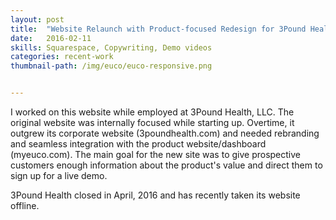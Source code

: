 ```yaml
---
layout: post
title:  "Website Relaunch with Product-focused Redesign for 3Pound Health, LLC."
date:   2016-02-11
skills: Squarespace, Copywriting, Demo videos
categories: recent-work
thumbnail-path: /img/euco/euco-responsive.png


---
```


<p>I worked on this website while employed at 3Pound Health, LLC. The original website was internally focused while starting up. Overtime, it outgrew its corporate website (3poundhealth.com) and needed rebranding and seamless integration with the product website/dashboard (myeuco.com). The main goal for the new site was to give prospective customers enough information about the product's value and direct them to sign up for a live demo. <p class="italic">3Pound Health closed in April, 2016 and has recently taken its website offline.</p></p>

